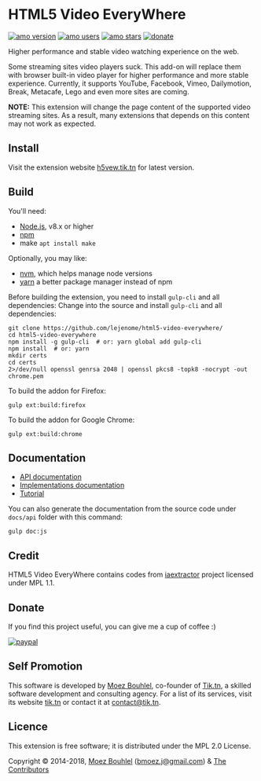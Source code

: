 # HTML5 Video EveryWhere

[![amo version](https://img.shields.io/amo/v/html5-video-everywhere.svg?label=Version&link=https://h5vew.tik.tn)]()
[![amo users](https://img.shields.io/amo/users/html5-video-everywhere.svg?link=https://h5vew.tik.tn)]()
[![amo stars](https://img.shields.io/amo/stars/html5-video-everywhere.svg?link=https://h5vew.tik.tn)]()
[![donate](https://img.shields.io/badge/Donate-PayPal-green.svg)](https://paypal.me/lejenome)

Higher performance and stable video watching experience on the web.

Some streaming sites video players suck. This add-on will replace them with
browser built-in video player for higher performance and more stable
experience. Currently, it supports YouTube, Facebook, Vimeo, Dailymotion,
Break, Metacafe, Lego and even more sites are coming.

**NOTE:**
This extension will change the page content of the supported video streaming
sites. As a result, many extensions that depends on this content may not work
as expected.

## Install

Visit the extension website [h5vew.tik.tn](https://h5vew.tik.tn/) for latest
version.

## Build

You'll need:

- [Node.js](https://nodejs.org/), v8.x or higher
- [npm](https://www.npmjs.com/)
- make `apt install make`

Optionally, you may like:

- [nvm](https://github.com/creationix/nvm), which helps manage node versions
- [yarn](https://yarnpkg.com/) a better package manager instead of npm

Before building the extension, you need to install `gulp-cli` and all
dependencies:
Change into the source and install `gulp-cli` and all dependencies:

```shell
git clone https://github.com/lejenome/html5-video-everywhere/
cd html5-video-everywhere
npm install -g gulp-cli  # or: yarn global add gulp-cli
npm install  # or: yarn
mkdir certs
cd certs
2>/dev/null openssl genrsa 2048 | openssl pkcs8 -topk8 -nocrypt -out chrome.pem
```

To build the addon for Firefox:

```shell
gulp ext:build:firefox
```

To build the addon for Google Chrome:

```shell
gulp ext:build:chrome
```

## Documentation

- [API documentation](https://h5vew.tik.tn/api)
- [Implementations documentation](https://h5vew.tik.tn/api)
- [Tutorial](https://h5vew.tik.tn/api/tutorial-h5vew-adding-new-website-support.html)

You can also generate the documentation from the source code under `docs/api`
folder with this command:

```shell
gulp doc:js
```

## Credit

HTML5 Video EveryWhere contains codes from
[iaextractor](https://github.com/inbasic/iaextractor/) project licensed under
MPL 1.1.

## Donate

If you find this project useful, you can give me a cup of coffee :)

[![paypal](https://www.paypalobjects.com/en_US/i/btn/btn_donateCC_LG.gif)](https://paypal.me/lejenome)

## Self Promotion

This software is developed by [Moez Bouhlel](https://lejenome.github.io/),
co-founder of [Tik.tn](https://tik.tn/), a skilled software development
and consulting agency. For a list of its services, visit its website
[tik.tn](https://tik.tn) or contact it at <contact@tik.tn>.

## Licence

This extension is free software; it is distributed under the MPL 2.0 License.

Copyright © 2014-2018, [Moez Bouhlel](https://lejenome.github.io/)
(<bmoez.j@gmail.com>) &
[The Contributors](https://github.com/lejenome/html5-video-everywhere/graphs/contributors)
